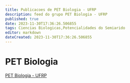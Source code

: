 ```yaml
---
title: Publicacoes de PET Biologia - UFRP
description: feed do grupo PET Biologia - UFRP
published: true
date: 2023-11-30T17:36:26.506855
tags: Ciencias Biologicas,Potencialidades do Semiarido
editor: markdown
dateCreated: 2023-11-30T17:36:26.506855
---
```


# PET Biologia
[PET Biologia - UFRP](/grupo/149PETBiologiaUFRP.md)
